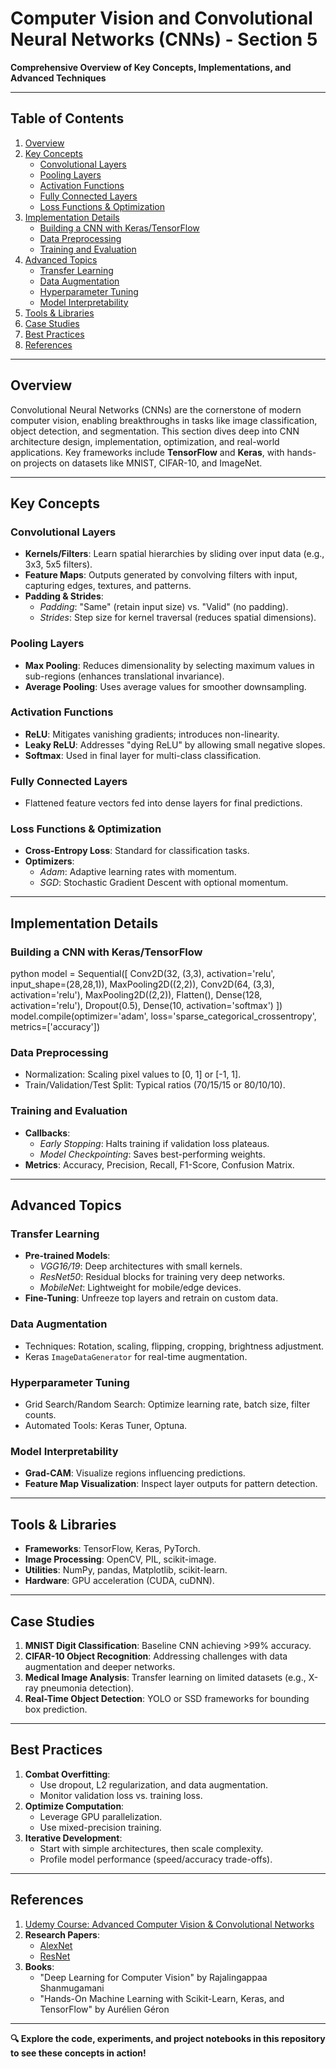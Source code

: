# Computer Vision and Convolutional Neural Networks (CNNs) - Section 5

**Comprehensive Overview of Key Concepts, Implementations, and Advanced Techniques**  

---

## Table of Contents
1. [Overview](#overview)  
2. [Key Concepts](#key-concepts)  
   - [Convolutional Layers](#convolutional-layers)  
   - [Pooling Layers](#pooling-layers)  
   - [Activation Functions](#activation-functions)  
   - [Fully Connected Layers](#fully-connected-layers)  
   - [Loss Functions & Optimization](#loss-functions--optimization)  
3. [Implementation Details](#implementation-details)  
   - [Building a CNN with Keras/TensorFlow](#building-a-cnn-with-kerastensorflow)  
   - [Data Preprocessing](#data-preprocessing)  
   - [Training and Evaluation](#training-and-evaluation)  
4. [Advanced Topics](#advanced-topics)  
   - [Transfer Learning](#transfer-learning)  
   - [Data Augmentation](#data-augmentation)  
   - [Hyperparameter Tuning](#hyperparameter-tuning)  
   - [Model Interpretability](#model-interpretability)  
5. [Tools & Libraries](#tools--libraries)  
6. [Case Studies](#case-studies)  
7. [Best Practices](#best-practices)  
8. [References](#references)  

---

## Overview  
Convolutional Neural Networks (CNNs) are the cornerstone of modern computer vision, enabling breakthroughs in tasks like image classification, object detection, and segmentation. This section dives deep into CNN architecture design, implementation, optimization, and real-world applications. Key frameworks include **TensorFlow** and **Keras**, with hands-on projects on datasets like MNIST, CIFAR-10, and ImageNet.  

---

## Key Concepts  

### **Convolutional Layers**  
- **Kernels/Filters**: Learn spatial hierarchies by sliding over input data (e.g., 3x3, 5x5 filters).  
- **Feature Maps**: Outputs generated by convolving filters with input, capturing edges, textures, and patterns.  
- **Padding & Strides**:  
  - *Padding*: "Same" (retain input size) vs. "Valid" (no padding).  
  - *Strides*: Step size for kernel traversal (reduces spatial dimensions).  

### **Pooling Layers**  
- **Max Pooling**: Reduces dimensionality by selecting maximum values in sub-regions (enhances translational invariance).  
- **Average Pooling**: Uses average values for smoother downsampling.  

### **Activation Functions**  
- **ReLU**: Mitigates vanishing gradients; introduces non-linearity.  
- **Leaky ReLU**: Addresses "dying ReLU" by allowing small negative slopes.  
- **Softmax**: Used in final layer for multi-class classification.  

### **Fully Connected Layers**  
- Flattened feature vectors fed into dense layers for final predictions.  

### **Loss Functions & Optimization**  
- **Cross-Entropy Loss**: Standard for classification tasks.  
- **Optimizers**:  
  - *Adam*: Adaptive learning rates with momentum.  
  - *SGD*: Stochastic Gradient Descent with optional momentum.  

---

## Implementation Details  

### **Building a CNN with Keras/TensorFlow**  
python
model = Sequential([
    Conv2D(32, (3,3), activation='relu', input_shape=(28,28,1)),
    MaxPooling2D((2,2)),
    Conv2D(64, (3,3), activation='relu'),
    MaxPooling2D((2,2)),
    Flatten(),
    Dense(128, activation='relu'),
    Dropout(0.5),
    Dense(10, activation='softmax')
])
model.compile(optimizer='adam', loss='sparse_categorical_crossentropy', metrics=['accuracy'])


### **Data Preprocessing**  
- Normalization: Scaling pixel values to [0, 1] or [-1, 1].  
- Train/Validation/Test Split: Typical ratios (70/15/15 or 80/10/10).  

### **Training and Evaluation**  
- **Callbacks**:  
  - *Early Stopping*: Halts training if validation loss plateaus.  
  - *Model Checkpointing*: Saves best-performing weights.  
- **Metrics**: Accuracy, Precision, Recall, F1-Score, Confusion Matrix.  

---

## Advanced Topics  

### **Transfer Learning**  
- **Pre-trained Models**:  
  - *VGG16/19*: Deep architectures with small kernels.  
  - *ResNet50*: Residual blocks for training very deep networks.  
  - *MobileNet*: Lightweight for mobile/edge devices.  
- **Fine-Tuning**: Unfreeze top layers and retrain on custom data.  

### **Data Augmentation**  
- Techniques: Rotation, scaling, flipping, cropping, brightness adjustment.  
- Keras `ImageDataGenerator` for real-time augmentation.  

### **Hyperparameter Tuning**  
- Grid Search/Random Search: Optimize learning rate, batch size, filter counts.  
- Automated Tools: Keras Tuner, Optuna.  

### **Model Interpretability**  
- **Grad-CAM**: Visualize regions influencing predictions.  
- **Feature Map Visualization**: Inspect layer outputs for pattern detection.  

---

## Tools & Libraries  
- **Frameworks**: TensorFlow, Keras, PyTorch.  
- **Image Processing**: OpenCV, PIL, scikit-image.  
- **Utilities**: NumPy, pandas, Matplotlib, scikit-learn.  
- **Hardware**: GPU acceleration (CUDA, cuDNN).  

---

## Case Studies  
1. **MNIST Digit Classification**: Baseline CNN achieving >99% accuracy.  
2. **CIFAR-10 Object Recognition**: Addressing challenges with data augmentation and deeper networks.  
3. **Medical Image Analysis**: Transfer learning on limited datasets (e.g., X-ray pneumonia detection).  
4. **Real-Time Object Detection**: YOLO or SSD frameworks for bounding box prediction.  

---

## Best Practices  
1. **Combat Overfitting**:  
   - Use dropout, L2 regularization, and data augmentation.  
   - Monitor validation loss vs. training loss.  
2. **Optimize Computation**:  
   - Leverage GPU parallelization.  
   - Use mixed-precision training.  
3. **Iterative Development**:  
   - Start with simple architectures, then scale complexity.  
   - Profile model performance (speed/accuracy trade-offs).  

---

## References  
1. [Udemy Course: Advanced Computer Vision & Convolutional Networks](https://www.udemy.com/share/104ssS3@cJVZPXKtl2bcm6F0yRdJyM5TSwedmjIartDVAMx1veCYdhFI1Q_g_k4POZqQlzbM3g==/)  
2. **Research Papers**:  
   - [AlexNet](https://papers.nips.cc/paper/2012/hash/c399862d3b9d6b76c8436e924a68c45b-Abstract.html)  
   - [ResNet](https://arxiv.org/abs/1512.03385)  
3. **Books**:  
   - "Deep Learning for Computer Vision" by Rajalingappaa Shanmugamani  
   - "Hands-On Machine Learning with Scikit-Learn, Keras, and TensorFlow" by Aurélien Géron  

---

**🔍 Explore the code, experiments, and project notebooks in this repository to see these concepts in action!**
